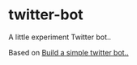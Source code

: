 # twitter-bot
A little experiment Twitter bot..

Based on [Build a simple twitter bot..](https://codeburst.io/build-a-simple-twitter-bot-with-node-js-in-just-38-lines-of-code-ed92db9eb078)
